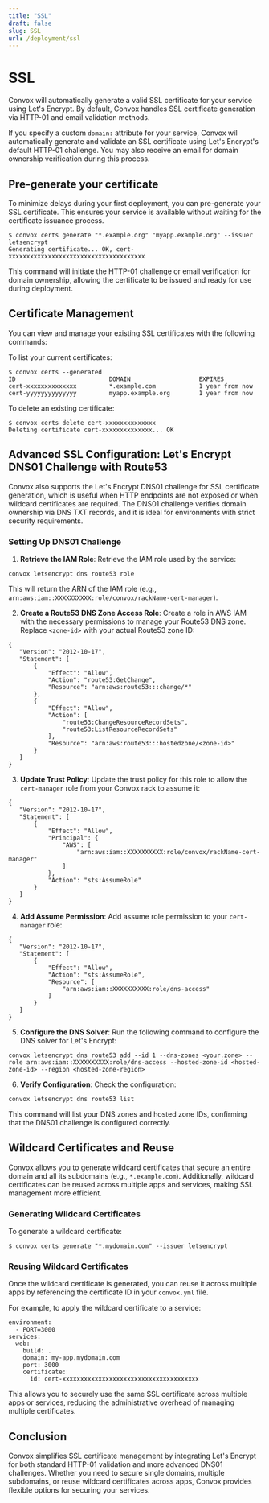 ```yaml
---
title: "SSL"
draft: false
slug: SSL
url: /deployment/ssl
---
```

# SSL

Convox will automatically generate a valid SSL certificate for your service using Let's Encrypt. By default, Convox handles SSL certificate generation via HTTP-01 and email validation methods.

If you specify a custom `domain:` attribute for your service, Convox will automatically generate and validate an SSL certificate using Let's Encrypt's default HTTP-01 challenge. You may also receive an email for domain ownership verification during this process.

## Pre-generate your certificate

To minimize delays during your first deployment, you can pre-generate your SSL certificate. This ensures your service is available without waiting for the certificate issuance process.

```
$ convox certs generate "*.example.org" "myapp.example.org" --issuer letsencrypt
Generating certificate... OK, cert-xxxxxxxxxxxxxxxxxxxxxxxxxxxxxxxxxxxxxx
```

This command will initiate the HTTP-01 challenge or email verification for domain ownership, allowing the certificate to be issued and ready for use during deployment.

## Certificate Management

You can view and manage your existing SSL certificates with the following commands:

To list your current certificates:

```
$ convox certs --generated
ID                          DOMAIN                   EXPIRES
cert-xxxxxxxxxxxxxx         *.example.com            1 year from now
cert-yyyyyyyyyyyyyy         myapp.example.org        1 year from now
```

To delete an existing certificate:

```
$ convox certs delete cert-xxxxxxxxxxxxxx
Deleting certificate cert-xxxxxxxxxxxxxx... OK
```

## Advanced SSL Configuration: Let's Encrypt DNS01 Challenge with Route53

Convox also supports the Let's Encrypt DNS01 challenge for SSL certificate generation, which is useful when HTTP endpoints are not exposed or when wildcard certificates are required. The DNS01 challenge verifies domain ownership via DNS TXT records, and it is ideal for environments with strict security requirements.

### Setting Up DNS01 Challenge

1. **Retrieve the IAM Role**: Retrieve the IAM role used by the service:

```
convox letsencrypt dns route53 role
```

This will return the ARN of the IAM role (e.g., `arn:aws:iam::XXXXXXXXXX:role/convox/rackName-cert-manager`).

2. **Create a Route53 DNS Zone Access Role**: Create a role in AWS IAM with the necessary permissions to manage your Route53 DNS zone. Replace `<zone-id>` with your actual Route53 zone ID:

```
{
   "Version": "2012-10-17",
   "Statement": [
       {
           "Effect": "Allow",
           "Action": "route53:GetChange",
           "Resource": "arn:aws:route53:::change/*"
       },
       {
           "Effect": "Allow",
           "Action": [
               "route53:ChangeResourceRecordSets",
               "route53:ListResourceRecordSets"
           ],
           "Resource": "arn:aws:route53:::hostedzone/<zone-id>"
       }
   ]
}
```

3. **Update Trust Policy**: Update the trust policy for this role to allow the `cert-manager` role from your Convox rack to assume it:

```
{
   "Version": "2012-10-17",
   "Statement": [
       {
           "Effect": "Allow",
           "Principal": {
               "AWS": [
                   "arn:aws:iam::XXXXXXXXXX:role/convox/rackName-cert-manager"
               ]
           },
           "Action": "sts:AssumeRole"
       }
   ]
}
```

4. **Add Assume Permission**: Add assume role permission to your `cert-manager` role:

```
{
   "Version": "2012-10-17",
   "Statement": [
       {
           "Effect": "Allow",
           "Action": "sts:AssumeRole",
           "Resource": [
               "arn:aws:iam::XXXXXXXXXX:role/dns-access"
           ]
       }
   ]
}
```

5. **Configure the DNS Solver**: Run the following command to configure the DNS solver for Let's Encrypt:

```
convox letsencrypt dns route53 add --id 1 --dns-zones <your.zone> --role arn:aws:iam::XXXXXXXXXX:role/dns-access --hosted-zone-id <hosted-zone-id> --region <hosted-zone-region>
```

6. **Verify Configuration**: Check the configuration:

```
convox letsencrypt dns route53 list
```

This command will list your DNS zones and hosted zone IDs, confirming that the DNS01 challenge is configured correctly.

## Wildcard Certificates and Reuse

Convox allows you to generate wildcard certificates that secure an entire domain and all its subdomains (e.g., `*.example.com`). Additionally, wildcard certificates can be reused across multiple apps and services, making SSL management more efficient.

### Generating Wildcard Certificates

To generate a wildcard certificate:

```
$ convox certs generate "*.mydomain.com" --issuer letsencrypt
```

### Reusing Wildcard Certificates

Once the wildcard certificate is generated, you can reuse it across multiple apps by referencing the certificate ID in your `convox.yml` file.

For example, to apply the wildcard certificate to a service:

```
environment:
  - PORT=3000
services:
  web:
    build: .
    domain: my-app.mydomain.com
    port: 3000
    certificate:
      id: cert-xxxxxxxxxxxxxxxxxxxxxxxxxxxxxxxxxxxxxx
```

This allows you to securely use the same SSL certificate across multiple apps or services, reducing the administrative overhead of managing multiple certificates.

## Conclusion

Convox simplifies SSL certificate management by integrating Let's Encrypt for both standard HTTP-01 validation and more advanced DNS01 challenges. Whether you need to secure single domains, multiple subdomains, or reuse wildcard certificates across apps, Convox provides flexible options for securing your services.
